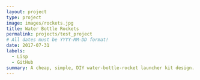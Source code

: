 ```yaml
---
layout: project
type: project
image: images/rockets.jpg
title: Water Bottle Rockets
permalink: projects/test_project
# All dates must be YYYY-MM-DD format!
date: 2017-07-31
labels:
  - Lisp
  - GitHub
summary: A cheap, simple, DIY water-bottle-rocket launcher kit design.
---
```

